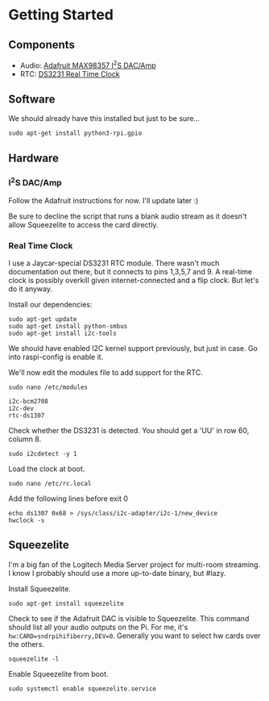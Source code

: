 # Getting Started
## Components
- Audio: [Adafruit MAX98357 I<sup>2</sup>S DAC/Amp](https://www.adafruit.com/product/3006)
- RTC: [DS3231 Real Time Clock](https://www.jaycar.com.au/rtc-clock-module-for-raspberry-pi/p/XC9044)

## Software
We should already have this installed but just to be sure... 
```
sudo apt-get install python3-rpi.gpio
```

## Hardware
### I<sup>2</sup>S DAC/Amp
Follow the Adafruit instructions for now. I'll update later :) 

Be sure to decline the script that runs a blank audio stream as it doesn't allow Squeezelite to access the card directly.

### Real Time Clock
I use a Jaycar-special DS3231 RTC module. There wasn't much documentation out there, but it connects to pins 1,3,5,7 and 9. A real-time clock is possibly overkill given internet-connected and a flip clock. But let's do it anyway.

Install our dependencies:
```
sudo apt-get update
sudo apt-get install python-smbus
sudo apt-get install i2c-tools
```

We should have enabled I2C kernel support previously, but just in case. Go into raspi-config is enable it.

We'll now edit the modules file to add support for the RTC.
```
sudo nano /etc/modules

i2c-bcm2708
i2c-dev
rtc-ds1307
```

Check whether the DS3231 is detected. You should get a 'UU' in row 60, column 8.
```
sudo i2cdetect -y 1
```

Load the clock at boot. 
```
sudo nano /etc/rc.local
```

Add the following lines before exit 0
```
echo ds1307 0x68 > /sys/class/i2c-adapter/i2c-1/new_device
hwclock -s
```

## Squeezelite
I'm a big fan of the Logitech Media Server project for multi-room streaming. I know I probably should use a more up-to-date binary, but #lazy. 

Install Squeezelite.
```
sudo apt-get install squeezelite
```

Check to see if the Adafruit DAC is visible to Squeezelite. This command should list all your audio outputs on the Pi. For me, it's `hw:CARD=sndrpihifiberry,DEV=0`. Generally you want to select hw cards over the others.
```
squeezelite -l
```

Enable Squeezelite from boot.
```
sudo systemctl enable squeezelite.service
```
